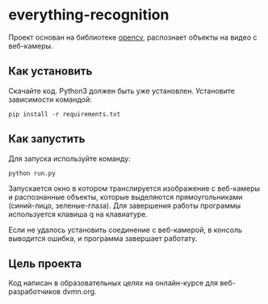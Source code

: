 # everything-recognition
Проект основан на библиотеке [opencv](https://pypi.org/project/opencv-python/), распознает объекты на видео с веб-камеры.

## Как установить
Скачайте код. Python3 должен быть уже установлен. Установите зависимости командой:
```
pip install -r requirements.txt
```

## Как запустить
Для запуска используйте команду:
```
python run.py
```
Запускается окно в котором транслируется изображение с веб-камеры и распознанные объекты, которые выделяются прямоугольниками (синий-лицо, зеленые-глаза). Для завершения работы программы используется клавиша q на клавиатуре.

Если не удалось установить соединение с веб-камерой, в консоль выводится ошибка, и программа завершает работату.

## Цель проекта
Код написан в образовательных целях на онлайн-курсе для веб-разработчиков dvmn.org.
